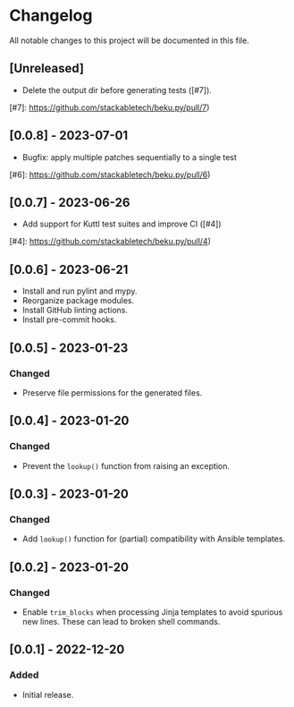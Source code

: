 # Changelog

All notable changes to this project will be documented in this file.

## [Unreleased]

- Delete the output dir before generating tests ([#7]).

[#7]: https://github.com/stackabletech/beku.py/pull/7)

## [0.0.8] - 2023-07-01

- Bugfix: apply multiple patches sequentially to a single test

[#6]: https://github.com/stackabletech/beku.py/pull/6)

## [0.0.7] - 2023-06-26

- Add support for Kuttl test suites and improve CI ([#4])

[#4]: https://github.com/stackabletech/beku.py/pull/4)

## [0.0.6] - 2023-06-21

- Install and run pylint and mypy.
- Reorganize package modules.
- Install GitHub linting actions.
- Install pre-commit hooks.

## [0.0.5] - 2023-01-23

### Changed

- Preserve file permissions for the generated files.

## [0.0.4] - 2023-01-20

### Changed

- Prevent the `lookup()` function from raising an exception.

## [0.0.3] - 2023-01-20

### Changed

- Add `lookup()` function for (partial) compatibility with Ansible templates.

## [0.0.2] - 2023-01-20

### Changed

- Enable `trim_blocks` when processing Jinja templates to avoid spurious new lines. These can lead to broken shell
  commands.

## [0.0.1] - 2022-12-20

### Added

- Initial release.
